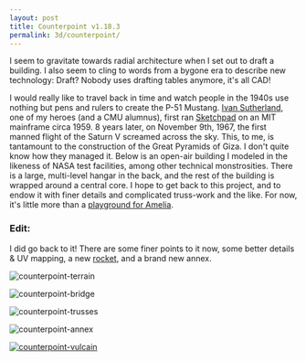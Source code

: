 ```yaml
---
layout: post
title: Counterpoint v1.18.3
permalink: 3d/counterpoint/
---
```


I seem to gravitate towards radial architecture when I set out to draft a building. I also seem to cling to words from a bygone era to describe new technology: Draft? Nobody uses drafting tables anymore, it's all CAD!

I would really like to travel back in time and watch people in the 1940s use nothing but pens and rulers to create the P-51 Mustang. [Ivan Sutherland][ivan], one of my heroes (and a CMU alumnus), first ran [Sketchpad][sketch] on an MIT mainframe circa 1959. 8 years later, on November 9th, 1967, the first manned flight of the Saturn V screamed across the sky. This, to me, is tantamount to the construction of the Great Pyramids of Giza. I don't quite know how they managed it. Below is an open-air building I modeled in the likeness of NASA test facilities, among other technical monstrosities. There is a large, multi-level hangar in the back, and the rest of the building is wrapped around a central core. I hope to get back to this project, and to endow it with finer details and complicated truss-work and the like. For now, it's little more than a [playground for Amelia][amelia].

### Edit: ###
I did go back to it! There are some finer points to it now, some better details & UV mapping, a new [rocket](/3d/vulcain), and a brand new annex.

![counterpoint-terrain](/rsrc/3d/counterpoint/terrain_v1.17.9.png)

![counterpoint-bridge](/rsrc/3d/counterpoint/bridge_v1.18.3.png)

![counterpoint-trusses](/rsrc/3d/counterpoint/trusses_v1.18.3.png)

![counterpoint-annex](/rsrc/3d/counterpoint/annex_v1.18.2.png)

[![counterpoint-vulcain](/rsrc/3d/vulcain/core_v2.1.55.png)](/3d/vulcain)


[ivan]: http://en.wikipedia.org/wiki/Ivan_Sutherland
[sketch]: http://en.wikipedia.org/wiki/Sketchpad
[amelia]: /gd/amelia_animation